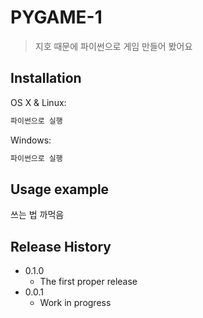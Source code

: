 # PYGAME-1
> 지호 때문에 파이썬으로 게임 만들어 봤어요

## Installation

OS X & Linux:

```sh
파이썬으로 실행
```

Windows:

```sh
파이썬으로 실행
```

## Usage example

쓰는 법 까먹음

## Release History

* 0.1.0
    * The first proper release
* 0.0.1
    * Work in progress
